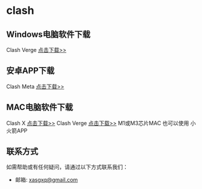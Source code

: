 # clash

## Windows电脑软件下载
Clash Verge [点击下载>>](https://github.com/clash-verge-rev/clash-verge-rev/releases/latest)

## 安卓APP下载
Clash Meta [点击下载>>](https://github.com/MetaCubeX/ClashMetaForAndroid/releases/latest)

## MAC电脑软件下载
Clash X [点击下载>>](https://github.com/uyez/rj/releases/download/ClashX/ClashX.dmg)
Clash Verge [点击下载>>](https://github.com/clash-verge-rev/clash-verge-rev/releases/latest)
M1或M3芯片MAC 也可以使用 小火箭APP
## 联系方式

如需帮助或有任何疑问，请通过以下方式联系我们：

- 邮箱:  xasgxq@gmail.com
